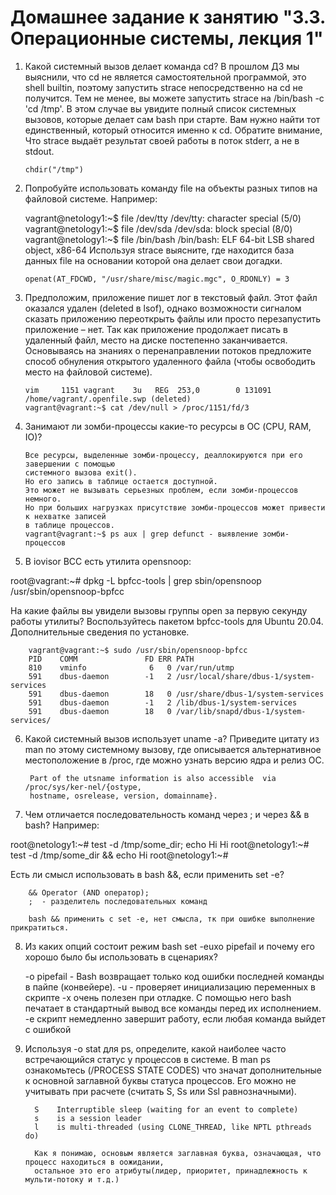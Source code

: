 <h1>Домашнее задание к занятию "3.3. Операционные системы, лекция 1"</h1>

 1. Какой системный вызов делает команда cd? В прошлом ДЗ мы выяснили, 
    что cd не является самостоятельной программой, это shell builtin, 
    поэтому запустить strace непосредственно на cd не получится. Тем не менее, 
    вы можете запустить strace на /bin/bash -c 'cd /tmp'. 
    В этом случае вы увидите полный список системных вызовов, которые делает сам bash при старте. 
    Вам нужно найти тот единственный, который относится именно к cd. Обратите внимание, 
    Что strace выдаёт результат своей работы в поток stderr, а не в stdout.

        chdir("/tmp")
 2. Попробуйте использовать команду file на объекты разных типов на файловой системе. Например:

    vagrant@netology1:~$ file /dev/tty
    /dev/tty: character special (5/0)
    vagrant@netology1:~$ file /dev/sda
    /dev/sda: block special (8/0)
    vagrant@netology1:~$ file /bin/bash
    /bin/bash: ELF 64-bit LSB shared object, x86-64
    Используя strace выясните, где находится база данных file на основании которой она делает свои догадки.

        openat(AT_FDCWD, "/usr/share/misc/magic.mgc", O_RDONLY) = 3

 3. Предположим, приложение пишет лог в текстовый файл. Этот файл оказался удален (deleted в lsof), 
    однако возможности сигналом сказать приложению переоткрыть файлы или просто перезапустить 
    приложение – нет. Так как приложение продолжает писать в удаленный файл, 
    место на диске постепенно заканчивается. Основываясь на знаниях о перенаправлении потоков 
    предложите способ обнуления открытого удаленного файла (чтобы освободить место на файловой системе).
        
        vim     1151 vagrant    3u   REG  253,0        0 131091 /home/vagrant/.openfile.swp (deleted)
        vagrant@vagrant:~$ cat /dev/null > /proc/1151/fd/3

 4. Занимают ли зомби-процессы какие-то ресурсы в ОС (CPU, RAM, IO)?

        Все ресурсы, выделенные зомби-процессу, деаллокируются при его завершении с помощью
        системного вызова exit().
        Но его запись в таблице остается доступной.
        Это может не вызывать серьезных проблем, если зомби-процессов немного.
        Но при больших нагрузках присутствие зомби-процессов может привести к нехватке записей
        в таблице процессов.
        vagrant@vagrant:~$ ps aux | grep defunct - выявление зомби-процессов
 5. В iovisor BCC есть утилита opensnoop:

 root@vagrant:~# dpkg -L bpfcc-tools | grep sbin/opensnoop
 /usr/sbin/opensnoop-bpfcc
     
 На какие файлы вы увидели вызовы группы open за первую секунду работы утилиты? 
 Воспользуйтесь пакетом bpfcc-tools для Ubuntu 20.04. Дополнительные сведения по установке.

        vagrant@vagrant:~$ sudo /usr/sbin/opensnoop-bpfcc
        PID    COMM               FD ERR PATH
        810    vminfo              6   0 /var/run/utmp
        591    dbus-daemon        -1   2 /usr/local/share/dbus-1/system-services
        591    dbus-daemon        18   0 /usr/share/dbus-1/system-services
        591    dbus-daemon        -1   2 /lib/dbus-1/system-services
        591    dbus-daemon        18   0 /var/lib/snapd/dbus-1/system-services/        

                   
6. Какой системный вызов использует uname -a? Приведите цитату из man по этому системному вызову, 
где описывается альтернативное местоположение в /proc, где можно узнать версию ядра и релиз ОС.

        Part of the utsname information is also accessible  via  /proc/sys/ker‐nel/{ostype, 
        hostname, osrelease, version, domainname}.

7. Чем отличается последовательность команд через ; и через && в bash? Например:

root@netology1:~# test -d /tmp/some_dir; echo Hi
Hi
root@netology1:~# test -d /tmp/some_dir && echo Hi
root@netology1:~#

Есть ли смысл использовать в bash &&, если применить set -e?

        && Operator (AND оператор); 
        ;  - разделитель последовательных команд

        bash && применить с set -e, нет смысла, тк при ошибке выполнение прикратиться.

8. Из каких опций состоит режим bash set -euxo pipefail и почему его хорошо было бы использовать в сценариях?

    -o pipefail  - Bash возвращает только код ошибки последней команды в пайпе (конвейере).
    -u           - проверяет инициализацию переменных в скрипте
    -x очень полезен при отладке. С помощью него bash печатает в стандартный вывод все команды перед их исполнением.
    -e скрипт немедленно завершит работу, если любая команда выйдет с ошибкой

9. Используя -o stat для ps, определите, какой наиболее часто встречающийся статус у процессов в системе. 
В man ps ознакомьтесь (/PROCESS STATE CODES) что значат дополнительные к основной заглавной 
буквы статуса процессов. Его можно не учитывать при расчете (считать S, Ss или Ssl равнозначными).


         S    Interruptible sleep (waiting for an event to complete)    
         s    is a session leader
         l    is multi-threaded (using CLONE_THREAD, like NPTL pthreads do)

         Как я понимаю, основым является заглавная буква, означающая, что процесс находиться в оожидании, 
         остальное это его атрибуты(лидер, приоритет, принадлежность к мульти-потоку и т.д.)
         
         

    